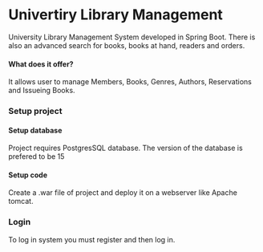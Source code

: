 # Univertiry Library Management
University Library Management System developed in Spring Boot. There is also an advanced search for books, books at hand, readers and orders.

#### What does it offer?
It allows user to manage Members, Books, Genres, Authors, Reservations and Issueing Books.

### Setup project
#### Setup database
Project requires PostgresSQL database. The version of the database is prefered to be 15
#### Setup code
Create a .war file of project and deploy it on a webserver like Apache tomcat.

### Login
To log in system you must register and then log in.
